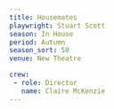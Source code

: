 ```yaml
---
title: Housemates
playwright: Stuart Scott
season: In House
period: Autumn
season_sort: 50
venue: New Theatre

crew:
 - role: Director
   name: Claire McKenzie
---
```



